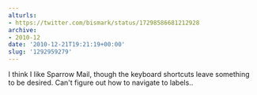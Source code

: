 ```yaml
---
alturls:
- https://twitter.com/bismark/status/17298586681212928
archive:
- 2010-12
date: '2010-12-21T19:21:19+00:00'
slug: '1292959279'
---
```


I think I like Sparrow Mail, though the keyboard shortcuts leave something to be desired.  Can't figure out how to navigate to labels..

